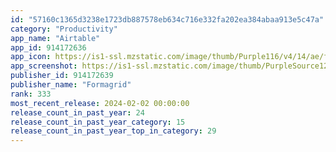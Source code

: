 ```yaml
---
id: "57160c1365d3238e1723db887578eb634c716e332fa202ea384abaa913e5c47a"
category: "Productivity"
app_name: "Airtable"
app_id: 914172636
app_icon: https://is1-ssl.mzstatic.com/image/thumb/Purple116/v4/14/ae/fc/14aefc23-f2f9-36e3-868f-82dbaf478d84/AppIcon-0-0-1x_U007emarketing-0-7-0-sRGB-85-220.png/1024x1024bb.png
app_screenshot: https://is1-ssl.mzstatic.com/image/thumb/PurpleSource126/v4/a9/c5/6c/a9c56c54-1e04-a5d2-ce69-08a76680ebe8/302aabce-799d-4c3c-8b43-8e7c3e5649e5_01.png/1242x2688bb.png
publisher_id: 914172639
publisher_name: "Formagrid"
rank: 333
most_recent_release: 2024-02-02 00:00:00
release_count_in_past_year: 24
release_count_in_past_year_category: 15
release_count_in_past_year_top_in_category: 29
---
```

